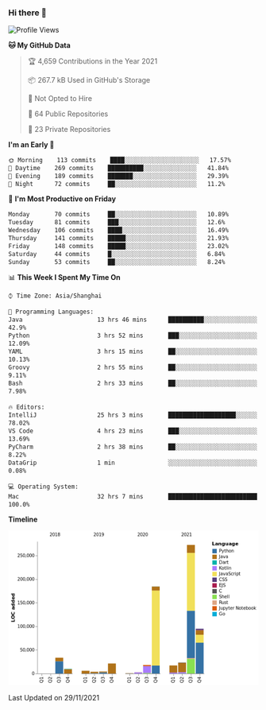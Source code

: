 ### Hi there 👋

<!--
**qbosen/qbosen** is a ✨ _special_ ✨ repository because its `README.md` (this file) appears on your GitHub profile.

Here are some ideas to get you started:

- 🔭 I’m currently working on ...
- 🌱 I’m currently learning ...
- 👯 I’m looking to collaborate on ...
- 🤔 I’m looking for help with ...
- 💬 Ask me about ...
- 📫 How to reach me: ...
- 😄 Pronouns: ...
- ⚡ Fun fact: ...
-->

<!--START_SECTION:waka-->
![Profile Views](http://img.shields.io/badge/Profile%20Views-0-blue)

**🐱 My GitHub Data** 

> 🏆 4,659 Contributions in the Year 2021
 > 
> 📦 267.7 kB Used in GitHub's Storage 
 > 
> 🚫 Not Opted to Hire
 > 
> 📜 64 Public Repositories 
 > 
> 🔑 23 Private Repositories  
 > 
**I'm an Early 🐤** 

```text
🌞 Morning    113 commits    ████░░░░░░░░░░░░░░░░░░░░░   17.57% 
🌆 Daytime    269 commits    ██████████░░░░░░░░░░░░░░░   41.84% 
🌃 Evening    189 commits    ███████░░░░░░░░░░░░░░░░░░   29.39% 
🌙 Night      72 commits     ██░░░░░░░░░░░░░░░░░░░░░░░   11.2%

```
📅 **I'm Most Productive on Friday** 

```text
Monday       70 commits     ██░░░░░░░░░░░░░░░░░░░░░░░   10.89% 
Tuesday      81 commits     ███░░░░░░░░░░░░░░░░░░░░░░   12.6% 
Wednesday    106 commits    ████░░░░░░░░░░░░░░░░░░░░░   16.49% 
Thursday     141 commits    █████░░░░░░░░░░░░░░░░░░░░   21.93% 
Friday       148 commits    █████░░░░░░░░░░░░░░░░░░░░   23.02% 
Saturday     44 commits     █░░░░░░░░░░░░░░░░░░░░░░░░   6.84% 
Sunday       53 commits     ██░░░░░░░░░░░░░░░░░░░░░░░   8.24%

```


📊 **This Week I Spent My Time On** 

```text
⌚︎ Time Zone: Asia/Shanghai

💬 Programming Languages: 
Java                     13 hrs 46 mins      ██████████░░░░░░░░░░░░░░░   42.9% 
Python                   3 hrs 52 mins       ███░░░░░░░░░░░░░░░░░░░░░░   12.09% 
YAML                     3 hrs 15 mins       ██░░░░░░░░░░░░░░░░░░░░░░░   10.13% 
Groovy                   2 hrs 55 mins       ██░░░░░░░░░░░░░░░░░░░░░░░   9.11% 
Bash                     2 hrs 33 mins       ██░░░░░░░░░░░░░░░░░░░░░░░   7.98%

🔥 Editors: 
IntelliJ                 25 hrs 3 mins       ███████████████████░░░░░░   78.02% 
VS Code                  4 hrs 23 mins       ███░░░░░░░░░░░░░░░░░░░░░░   13.69% 
PyCharm                  2 hrs 38 mins       ██░░░░░░░░░░░░░░░░░░░░░░░   8.22% 
DataGrip                 1 min               ░░░░░░░░░░░░░░░░░░░░░░░░░   0.08%

💻 Operating System: 
Mac                      32 hrs 7 mins       █████████████████████████   100.0%

```

**Timeline**

![Chart not found](https://raw.githubusercontent.com/qbosen/qbosen/main/charts/bar_graph.png) 


 Last Updated on 29/11/2021
<!--END_SECTION:waka-->
